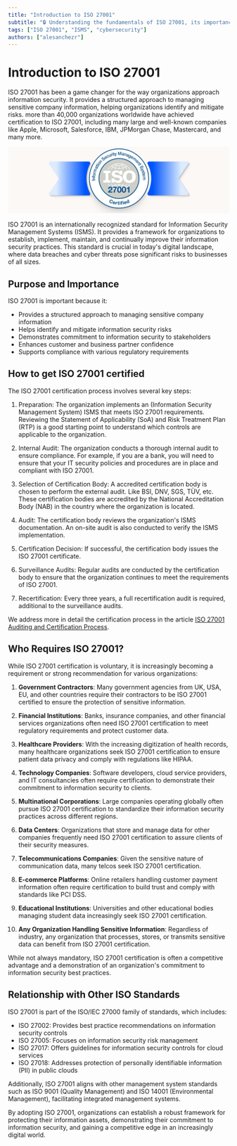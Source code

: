 ```yaml
---
title: "Introduction to ISO 27001"
subtitle: "🔒 Understanding the fundamentals of ISO 27001, its importance in information security management, and the certification process"
tags: ["ISO 27001", "ISMS", "cybersecurity"]
authors: ["alesanchezr"]
---
```



# Introduction to ISO 27001

ISO 27001 has been a game changer for the way organizations approach information security. It provides a structured approach to managing sensitive company information, helping organizations identify and mitigate risks. more than 40,000 organizations worldwide have achieved certification to ISO 27001, including many large and well-known companies like Apple, Microsoft, Salesforce, IBM, JPMorgan Chase, Mastercard, and many more.

![iso-certified](https://raw.githubusercontent.com/4GeeksAcademy/cybersecurity-syllabus/main/assets/11-iso-27001/iso-certified.jpg)

ISO 27001 is an internationally recognized standard for Information Security Management Systems (ISMS). It provides a framework for organizations to establish, implement, maintain, and continually improve their information security practices. This standard is crucial in today's digital landscape, where data breaches and cyber threats pose significant risks to businesses of all sizes.

## Purpose and Importance

ISO 27001 is important because it:

- Provides a structured approach to managing sensitive company information
- Helps identify and mitigate information security risks
- Demonstrates commitment to information security to stakeholders
- Enhances customer and business partner confidence
- Supports compliance with various regulatory requirements

## How to get ISO 27001 certified

The ISO 27001 certification process involves several key steps:

1. Preparation: The organization implements an (Information Security Management System) ISMS that meets ISO 27001 requirements. Reviewing the Statement of Applicability (SoA) and Risk Treatment Plan (RTP) is a good starting point to understand which controls are applicable to the organization.

2. Internal Audit: The organization conducts a thorough internal audit to ensure compliance. For example, if you are a bank, you will need to ensure that your IT security policies and procedures are in place and compliant with ISO 27001.

3. Selection of Certification Body: A accredited certification body is chosen to perform the external audit. Like BSI, DNV, SGS, TÜV, etc. These certification bodies are accredited by the National Accreditation Body (NAB) in the country where the organization is located.

4. Audit: The certification body reviews the organization's ISMS documentation. An on-site audit is also conducted to verify the ISMS implementation.

5. Certification Decision: If successful, the certification body issues the ISO 27001 certificate.

6. Surveillance Audits: Regular audits are conducted by the certification body to ensure that the organization continues to meet the requirements of ISO 27001.

7. Recertification: Every three years, a full recertification audit is required, additional to the surveillance audits.

We address more in detail the certification process in the article [ISO 27001 Auditing and Certification Process](./iso-27001-auditing-and-certification.md).

## Who Requires ISO 27001?

While ISO 27001 certification is voluntary, it is increasingly becoming a requirement or strong recommendation for various organizations:

1. **Government Contractors**: Many government agencies from UK, USA, EU, and other countries require their contractors to be ISO 27001 certified to ensure the protection of sensitive information.

2. **Financial Institutions**: Banks, insurance companies, and other financial services organizations often need ISO 27001 certification to meet regulatory requirements and protect customer data.

3. **Healthcare Providers**: With the increasing digitization of health records, many healthcare organizations seek ISO 27001 certification to ensure patient data privacy and comply with regulations like HIPAA.

4. **Technology Companies**: Software developers, cloud service providers, and IT consultancies often require certification to demonstrate their commitment to information security to clients.

5. **Multinational Corporations**: Large companies operating globally often pursue ISO 27001 certification to standardize their information security practices across different regions.

6. **Data Centers**: Organizations that store and manage data for other companies frequently need ISO 27001 certification to assure clients of their security measures.

7. **Telecommunications Companies**: Given the sensitive nature of communication data, many telcos seek ISO 27001 certification.

8. **E-commerce Platforms**: Online retailers handling customer payment information often require certification to build trust and comply with standards like PCI DSS.

9. **Educational Institutions**: Universities and other educational bodies managing student data increasingly seek ISO 27001 certification.

10. **Any Organization Handling Sensitive Information**: Regardless of industry, any organization that processes, stores, or transmits sensitive data can benefit from ISO 27001 certification.

While not always mandatory, ISO 27001 certification is often a competitive advantage and a demonstration of an organization's commitment to information security best practices.

## Relationship with Other ISO Standards

ISO 27001 is part of the ISO/IEC 27000 family of standards, which includes:

- ISO 27002: Provides best practice recommendations on information security controls
- ISO 27005: Focuses on information security risk management
- ISO 27017: Offers guidelines for information security controls for cloud services
- ISO 27018: Addresses protection of personally identifiable information (PII) in public clouds

Additionally, ISO 27001 aligns with other management system standards such as ISO 9001 (Quality Management) and ISO 14001 (Environmental Management), facilitating integrated management systems.

By adopting ISO 27001, organizations can establish a robust framework for protecting their information assets, demonstrating their commitment to information security, and gaining a competitive edge in an increasingly digital world.
